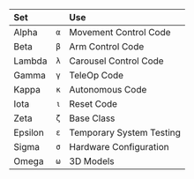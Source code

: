 | Set     |     | Use |
| :--     | :-: | :-- |
| Alpha   | `α` | Movement Control Code
| Beta    | `β` | Arm Control Code
| Lambda  | `λ` | Carousel Control Code
| Gamma   | `γ` | TeleOp Code
| Kappa   | `κ` | Autonomous Code
| Iota    | `ι` | Reset Code
| Zeta    | `ζ` | Base Class
| Epsilon | `ε` | Temporary System Testing
| Sigma   | `σ` | Hardware Configuration
| Omega   | `ω` | 3D Models
